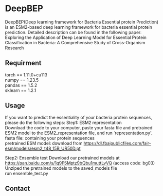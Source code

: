 # DeepBEP
DeepBEP(Deep learning framework for Bacteria Essential protein Prediction) is an ESM2-based deep learning framework for bacteria essential protein prediction.
Detailed description can be found in the following paper:
Exploring the Application of  Deep Learning Model for Essential Protein Classification in Bacteria: A Comprehensive Study of  Cross-Organism Research

## Requirment
torch == 1.11.0+cu113<br>
numpy == 1.23.5<br>
pandas == 1.5.2<br>
sklearn == 1.2.1<br>


## Usage
If you want to predict the essentiality of your bacteria protein sequences, please do the following steps:
Step1: ESM2 representation<br>
Download the code to your computer, paste your fasta file and pretrained ESM2 model to the ESM2_representation file, and run 'representation.py'.<br>
fasta file: containing your protein sequences<br>
pretrained ESM model: download from  https://dl.fbaipublicfiles.com/fair-esm/models/esm2_t48_15B_UR50D.pt  <br>

Step2: Ensemble test
Download our pretrained models at   https://pan.baidu.com/s/1q9F5Mptz9bQbu1muttLvVQ (access code: bg03) <br>
Unziped the pretrained models to the saved_models file <br>
run ensemble_test.py


## Contact
